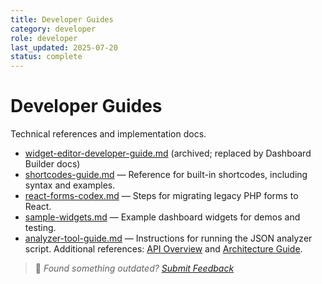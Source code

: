 ```yaml
---
title: Developer Guides
category: developer
role: developer
last_updated: 2025-07-20
status: complete
---
```


# Developer Guides

Technical references and implementation docs.

- [widget-editor-developer-guide.md](../archive/widget-editor-developer-guide.md) (archived; replaced by Dashboard Builder docs)
- [shortcodes-guide.md](./shortcodes-guide.md) — Reference for built-in shortcodes, including syntax and examples.
- [react-forms-codex.md](./react-forms-codex.md) — Steps for migrating legacy PHP forms to React.
- [sample-widgets.md](./sample-widgets.md) — Example dashboard widgets for demos and testing.
- [analyzer-tool-guide.md](./analyzer-tool-guide.md) — Instructions for running the JSON analyzer script.
Additional references: [API Overview](../api/README.md) and [Architecture Guide](../architecture/dev-structure.md).

> 💬 *Found something outdated? [Submit Feedback](../feedback.md)*
